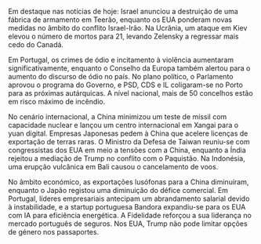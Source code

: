Em destaque nas notícias de hoje: Israel anunciou a destruição de uma fábrica de armamento em Teerão, enquanto os EUA ponderam novas medidas no âmbito do conflito Israel-Irão. Na Ucrânia, um ataque em Kiev elevou o número de mortos para 21, levando Zelensky a regressar mais cedo do Canadá.

Em Portugal, os crimes de ódio e incitamento à violência aumentaram significativamente, enquanto o Conselho da Europa também alertou para o aumento do discurso de ódio no país. No plano político, o Parlamento aprovou o programa do Governo, e PSD, CDS e IL coligaram-se no Porto para as próximas autárquicas. A nível nacional, mais de 50 concelhos estão em risco máximo de incêndio.

No cenário internacional, a China minimizou um teste de míssil com capacidade nuclear e lançou um centro internacional em Xangai para o yuan digital. Empresas Japonesas pedem à China que acelere licenças de exportação de terras raras. O Ministro da Defesa de Taiwan reuniu-se com congressistas dos EUA em meio a tensões com a China, enquanto a Índia rejeitou a mediação de Trump no conflito com o Paquistão. Na Indonésia, uma erupção vulcânica em Bali causou o cancelamento de voos.

No âmbito económico, as exportações lusófonas para a China diminuíram, enquanto o Japão registou uma diminuição do défice comercial. Em Portugal, líderes empresariais antecipam um abrandamento salarial devido à instabilidade, e a startup portuguesa Bandora expandiu-se para os EUA com IA para eficiência energética. A Fidelidade reforçou a sua liderança no mercado português de seguros. Nos EUA, Trump não pode limitar opções de género nos passaportes.
